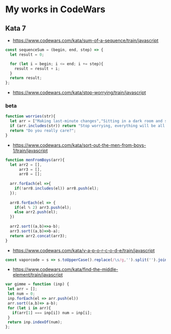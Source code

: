 # My works in CodeWars
## Kata 7
* https://www.codewars.com/kata/sum-of-a-sequence/train/javascript

```js
const sequenceSum = (begin, end, step) => {
  let result = 0;

  for (let i = begin; i <= end; i += step){
    result = result + i;
  }
  return result;
};
```
* https://www.codewars.com/kata/stop-worrying/train/javascript
### beta
```````js
function worries(str){
  let arr = ["Making last-minute changes","Sitting in a dark room and shaking","Crying","Laughing hysterically","Not eating"];
  if (arr.includes(str)) return "Stop worrying, everything will be all right!";
  return "Do you really care?";
}
```````
* https://www.codewars.com/kata/sort-out-the-men-from-boys-1/train/javascript
```js
function menFromBoys(arr){
  let arr2 = [],
      arr3 = [],
      arr8 = [];
  
  arr.forEach(el =>{
    if(!arr8.includes(el)) arr8.push(el);
  });
    
  arr8.forEach(el => {
    if(el % 2) arr3.push(el);
    else arr2.push(el);
  })
 
  arr2.sort((a,b)=>a-b);
  arr3.sort((a,b)=>b-a);
  return arr2.concat(arr3);
}
```
* https://www.codewars.com/kata/v-a-p-o-r-c-o-d-e/train/javascript
```js
const vaporcode = s => s.toUpperCase().replace(/\s/g,'').split('').join('  ');
```
* https://www.codewars.com/kata/find-the-middle-element/train/javascript
```js
var gimme = function (inp) {
 let arr = [];
 let num = 0;
 inp.forEach(el => arr.push(el))
 arr.sort((a,b)=> a-b);
 for (let i in arr){
   if(arr[1] === inp[i]) num = inp[i];
 }
 return inp.indexOf(num);
};
```
